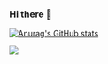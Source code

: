 ### Hi there 👋

<!--
**Yoojin23/Yoojin23** is a ✨ _special_ ✨ repository because its `README.md` (this file) appears on your GitHub profile.

Here are some ideas to get you started:

- 🔭 I’m currently working on ...
- 🌱 I’m currently learning ...
- 👯 I’m looking to collaborate on ...
- 🤔 I’m looking for help with ...
- 💬 Ask me about ...
- 📫 How to reach me: ...
- 😄 Pronouns: ...
- ⚡ Fun fact: ...
-->


[![Anurag's GitHub stats](https://github-readme-stats.vercel.app/api?username=Yoojin23)](https://github.com/Yoojin23)


<img src="https://img.shields.io/badge/python-3776AB?style=for-the-badge&logo=python&logoColor=white">
